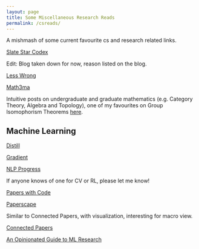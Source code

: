 ```yaml
---
layout: page
title: Some Miscellaneous Research Reads
permalink: /csreads/
---
```


A mishmash of some current favourite cs and research related links. 

[Slate Star Codex](https://slatestarcodex.com/)

Edit: Blog taken down for now, reason listed on the blog. 

[Less Wrong](https://www.lesswrong.com/)

[Math3ma](https://www.math3ma.com/categories)

Intuitive posts on undergraduate and graduate mathematics (e.g. Category Theory, Algebra and Topology), one of my favourites on Group Isomophorism Theorems [here](https://www.math3ma.com/blog/the-first-isomorphism-theorem-intuitively). 


## Machine Learning

[Distill](https://distill.pub/)

[Gradient](https://thegradient.pub/)

[NLP Progress](http://nlpprogress.com/) 

If anyone knows of one for CV or RL, please let me know! 

[Papers with Code](https://paperswithcode.com/)

[Paperscape](https://paperscape.org/)

Similar to Connected Papers, with visualization, interesting for macro view.

[Connected Papers](https://www.connectedpapers.com/)

[An Opinionated Guide to ML Research](http://joschu.net/blog/opinionated-guide-ml-research.html)
